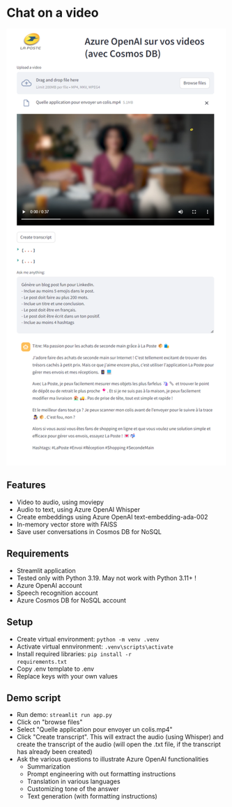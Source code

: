 # Chat on a video
![Illustration!](app_illustration.png)
## Features
- Video to audio, using moviepy
- Audio to text, using Azure OpenAI Whisper
- Create embeddings using Azure OpenAI text-embedding-ada-002
- In-memory vector store with FAISS
- Save user conversations in Cosmos DB for NoSQL

## Requirements
- Streamlit application
- Tested only with Python 3.19. May not work with Python 3.11+ !
- Azure OpenAI account
- Speech recognition account
- Azure Cosmos DB for NoSQL account

## Setup
- Create virtual environment: <code>python -m venv .venv</code>
- Activate virtual ennvironment: <code>.venv\scripts\activate</code>
- Install required libraries: <code>pip install -r requirements.txt</code>
- Copy .env template to .env
- Replace keys with your own values

## Demo script
- Run demo: <code>streamlit run app.py</code>
- Click on "browse files"
- Select "Quelle application pour envoyer un colis.mp4"
- Click "Create transcript". This will extract the audio (using Whisper) and create the transcript of the audio (will open the .txt file, if the transcript has already been created)
- Ask the various questions to illustrate Azure OpenAI functionalities
    - Summarization
    - Prompt engineering with out formatting instructions
    - Translation in various languages
    - Customizing tone of the answer
    - Text generation (with formatting instructions)
